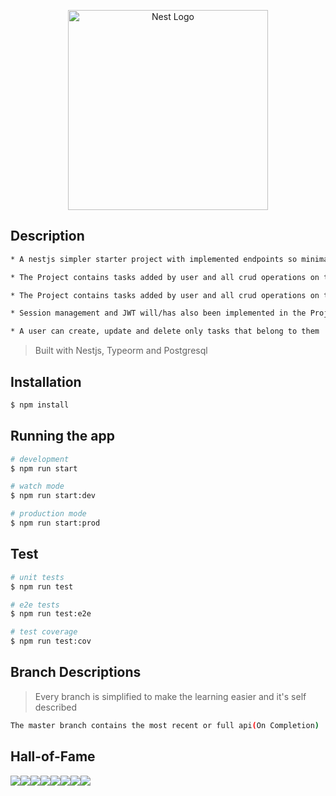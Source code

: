 <p align="center">
  <a href="http://nestjs.com/" target="blank"><img src="https://nestjs.com/img/logo_text.svg" width="320" alt="Nest Logo" /></a>
</p>

 
## Description
```bash
* A nestjs simpler starter project with implemented endpoints so minimalist for anyone to understand

* The Project contains tasks added by user and all crud operations on tasks and users

* The Project contains tasks added by user and all crud operations on tasks and users.

* Session management and JWT will/has also been implemented in the Project.

* A user can create, update and delete only tasks that belong to them
```
> Built with Nestjs, Typeorm and Postgresql
## Installation

```bash
$ npm install
```

## Running the app

```bash
# development
$ npm run start

# watch mode
$ npm run start:dev

# production mode
$ npm run start:prod
```

## Test

```bash
# unit tests
$ npm run test

# e2e tests
$ npm run test:e2e

# test coverage
$ npm run test:cov
```
## Branch Descriptions
> Every branch is simplified to make the learning easier and it's self described
```bash
The master branch contains the most recent or full api(On Completion)
```
## Hall-of-Fame
[![](https://sourcerer.io/fame/BaharaJr/BaharaJr/nestjs-starter/images/0)](https://sourcerer.io/fame/BaharaJr/BaharaJr/nestjs-starter/links/0)[![](https://sourcerer.io/fame/BaharaJr/BaharaJr/nestjs-starter/images/1)](https://sourcerer.io/fame/BaharaJr/BaharaJr/nestjs-starter/links/1)[![](https://sourcerer.io/fame/BaharaJr/BaharaJr/nestjs-starter/images/2)](https://sourcerer.io/fame/BaharaJr/BaharaJr/nestjs-starter/links/2)[![](https://sourcerer.io/fame/BaharaJr/BaharaJr/nestjs-starter/images/3)](https://sourcerer.io/fame/BaharaJr/BaharaJr/nestjs-starter/links/3)[![](https://sourcerer.io/fame/BaharaJr/BaharaJr/nestjs-starter/images/4)](https://sourcerer.io/fame/BaharaJr/BaharaJr/nestjs-starter/links/4)[![](https://sourcerer.io/fame/BaharaJr/BaharaJr/nestjs-starter/images/5)](https://sourcerer.io/fame/BaharaJr/BaharaJr/nestjs-starter/links/5)[![](https://sourcerer.io/fame/BaharaJr/BaharaJr/nestjs-starter/images/6)](https://sourcerer.io/fame/BaharaJr/BaharaJr/nestjs-starter/links/6)[![](https://sourcerer.io/fame/BaharaJr/BaharaJr/nestjs-starter/images/7)](https://sourcerer.io/fame/BaharaJr/BaharaJr/nestjs-starter/links/7)
